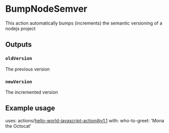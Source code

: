 # BumpNodeSemver

This action automatically bumps (increments) the semantic versioning of a nodejs project

## Outputs

### `oldVersion`

The previous version

### `newVersion`

The incremented version

## Example usage

uses: actions/hello-world-javascript-action@v1.1
with:
who-to-greet: 'Mona the Octocat'
